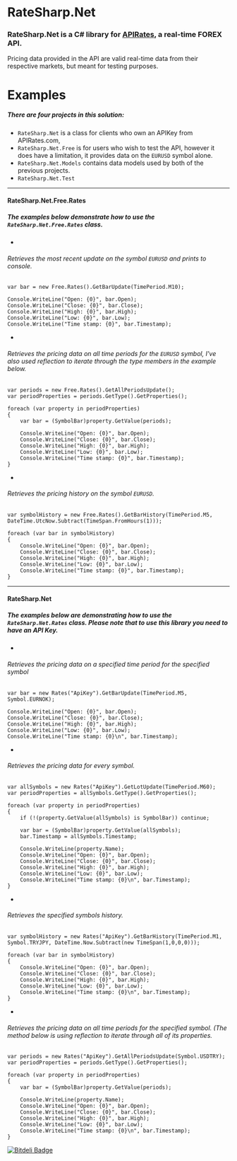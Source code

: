 RateSharp.Net
=============
### RateSharp.Net is a C# library for [APIRates](http://apirates.com), a real-time FOREX API.

Pricing data provided in the API are valid real-time data from their respective markets, but meant for testing purposes.

# Examples 

##### There are four projects in this solution:
-  `RateSharp.Net` is a class for clients who own an APIKey from APIRates.com,
-  `RateSharp.Net.Free` is for users who wish to test the API, however it does have a limitation, it provides data on the `EURUSD` symbol alone.
-  `RateSharp.Net.Models` contains data models used by both of the previous projects.
-  `RateSharp.Net.Test` 

---
#### RateSharp.Net.Free.Rates
##### The examples below demonstrate how to use the `RateSharp.Net.Free.Rates` class.

-
###### Retrieves the most recent update on the symbol `EURUSD` and prints to console.

    var bar = new Free.Rates().GetBarUpdate(TimePeriod.M10);
    
    Console.WriteLine("Open: {0}", bar.Open);
    Console.WriteLine("Close: {0}", bar.Close);
    Console.WriteLine("High: {0}", bar.High);
    Console.WriteLine("Low: {0}", bar.Low);
    Console.WriteLine("Time stamp: {0}", bar.Timestamp);

-
###### Retrieves the pricing data on all time periods for the `EURUSD` symbol, I've also used reflection to iterate through the type members in the example below.

    var periods = new Free.Rates().GetAllPeriodsUpdate();
    var periodProperties = periods.GetType().GetProperties();

    foreach (var property in periodProperties)
    {
        var bar = (SymbolBar)property.GetValue(periods);

        Console.WriteLine("Open: {0}", bar.Open);
        Console.WriteLine("Close: {0}", bar.Close);
        Console.WriteLine("High: {0}", bar.High);
        Console.WriteLine("Low: {0}", bar.Low);
        Console.WriteLine("Time stamp: {0}", bar.Timestamp);
    }

-

###### Retrieves the pricing history on the symbol `EURUSD`.

    var symbolHistory = new Free.Rates().GetBarHistory(TimePeriod.M5, DateTime.UtcNow.Subtract(TimeSpan.FromHours(1)));

    foreach (var bar in symbolHistory)
    {
        Console.WriteLine("Open: {0}", bar.Open);
        Console.WriteLine("Close: {0}", bar.Close);
        Console.WriteLine("High: {0}", bar.High);
        Console.WriteLine("Low: {0}", bar.Low);
        Console.WriteLine("Time stamp: {0}", bar.Timestamp);
    }

---
#### RateSharp.Net
##### The examples below are demonstrating how to use the `RateSharp.Net.Rates` class. Please note that to use this library you need to have an API Key.
    
-

###### Retrieves the pricing data on a specified time period for the specified symbol  

    
    var bar = new Rates("ApiKey").GetBarUpdate(TimePeriod.M5, Symbol.EURNOK);
    
    Console.WriteLine("Open: {0}", bar.Open);
    Console.WriteLine("Close: {0}", bar.Close);
    Console.WriteLine("High: {0}", bar.High);
    Console.WriteLine("Low: {0}", bar.Low);
    Console.WriteLine("Time stamp: {0}\n", bar.Timestamp);
    

-
  
###### Retrieves the pricing data for every symbol.

    var allSymbols = new Rates("ApiKey").GetLotUpdate(TimePeriod.M60);
    var periodProperties = allSymbols.GetType().GetProperties();

    foreach (var property in periodProperties)
    {
        if (!(property.GetValue(allSymbols) is SymbolBar)) continue;

        var bar = (SymbolBar)property.GetValue(allSymbols);
        bar.Timestamp = allSymbols.Timestamp;

        Console.WriteLine(property.Name);
        Console.WriteLine("Open: {0}", bar.Open);
        Console.WriteLine("Close: {0}", bar.Close);
        Console.WriteLine("High: {0}", bar.High);
        Console.WriteLine("Low: {0}", bar.Low);
        Console.WriteLine("Time stamp: {0}\n", bar.Timestamp);
    }


-

###### Retrieves the specified symbols history.
    
    var symbolHistory = new Rates("ApiKey").GetBarHistory(TimePeriod.M1, Symbol.TRYJPY, DateTime.Now.Subtract(new TimeSpan(1,0,0,0)));

    foreach (var bar in symbolHistory)
    {
        Console.WriteLine("Open: {0}", bar.Open);
        Console.WriteLine("Close: {0}", bar.Close);
        Console.WriteLine("High: {0}", bar.High);
        Console.WriteLine("Low: {0}", bar.Low);
        Console.WriteLine("Time stamp: {0}\n", bar.Timestamp);
    }
    
-

###### Retrieves the pricing data on all time periods for the specified symbol. (The method below is using reflection to iterate through all of its properties.

    var periods = new Rates("ApiKey").GetAllPeriodsUpdate(Symbol.USDTRY);
    var periodProperties = periods.GetType().GetProperties();

    foreach (var property in periodProperties)
    {
        var bar = (SymbolBar)property.GetValue(periods);
        
        Console.WriteLine(property.Name);
        Console.WriteLine("Open: {0}", bar.Open);
        Console.WriteLine("Close: {0}", bar.Close);
        Console.WriteLine("High: {0}", bar.High);
        Console.WriteLine("Low: {0}", bar.Low);
        Console.WriteLine("Time stamp: {0}\n", bar.Timestamp);
    }


[![Bitdeli Badge](https://d2weczhvl823v0.cloudfront.net/AydinAdn/ratesharp.net/trend.png)](https://bitdeli.com/free "Bitdeli Badge")

